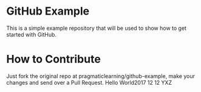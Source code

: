 GitHub Example
==============

This is a simple example repository that will be used to show how to get started with GitHub.

How to Contribute
=================

Just fork the original repo at pragmaticlearning/github-example, make your changes and send over a Pull Request.
Hello World2017 12 12 YXZ
